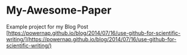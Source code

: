 My-Awesome-Paper
================

Example project for my Blog Post [https://powernap.github.io/blog/2014/07/16/use-github-for-scientific-writing/](https://powernap.github.io/blog/2014/07/16/use-github-for-scientific-writing/)
